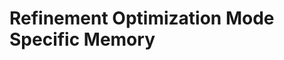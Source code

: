 # Refinement Optimization Mode Specific Memory
<!-- Entries below should be added reverse chronologically (newest first) -->